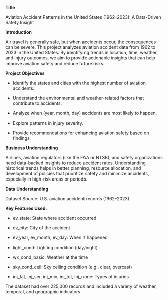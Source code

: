 **Title**

Aviation Accident Patterns in the United States (1962–2023): A Data-Driven Safety Insight

**Introduction**

Air travel is generally safe, but when accidents occur, the consequences can be severe. This project analyzes aviation accident data from 1962 to 2023 in the United States. By identifying trends in location, time, weather, and injury outcomes, we aim to provide actionable insights that can help improve aviation safety and reduce future risks.

**Project Objectives**

* Identify the states and cities with the highest number of aviation accidents.

* Understand the environmental and weather-related factors that contribute to accidents.

* Analyze when (year, month, day) accidents are most likely to happen.

* Explore patterns in injury severity.

* Provide recommendations for enhancing aviation safety based on findings.

**Business Understanding**

Airlines, aviation regulators (like the FAA or NTSB), and safety organizations need data-backed insights to reduce accident rates. Understanding historical trends helps in better planning, resource allocation, and development of policies that prioritize safety and minimize accidents, especially in high-risk areas or periods.

**Data Understanding**

Dataset Source: U.S. aviation accident records (1962–2023).

**Key Features Used:**

* ev_state: State where accident occurred

* ev_city: City of the accident

* ev_year, ev_month, ev_day: When it happened

* light_cond: Lighting condition (day/night)

* wx_cond_basic: Weather at the time

* sky_cond_ceil: Sky ceiling condition (e.g., clear, overcast)

* inj_fat, inj_ser, inj_min, inj_tot, inj_none: Types of injuries

The dataset had over 225,000 records and included a variety of weather, temporal, and geographic indicators

